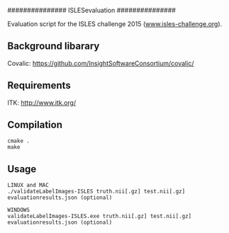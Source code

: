 ###############
ISLESevaluation
###############

Evaluation script for the ISLES challenge 2015 (www.isles-challenge.org).

Background libarary
-------------------
Covalic: https://github.com/InsightSoftwareConsortium/covalic/

Requirements
------------
ITK: http://www.itk.org/

Compilation
-----------
```
cmake .
make
```

Usage
-----
```
LINUX and MAC
./validateLabelImages-ISLES truth.nii[.gz] test.nii[.gz] evaluationresults.json (optional)

WINDOWS
validateLabelImages-ISLES.exe truth.nii[.gz] test.nii[.gz] evaluationresults.json (optional)

```

